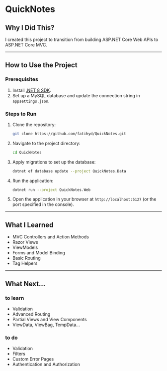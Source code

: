 # **QuickNotes**

## **Why I Did This?**
I created this project to transition from building ASP.NET Core Web APIs to ASP.NET Core MVC.

---
## **How to Use the Project**

### **Prerequisites**
1. Install [.NET 8 SDK](https://dotnet.microsoft.com/en-us/download/dotnet/8.0).
2. Set up a MySQL database and update the connection string in `appsettings.json`.

### **Steps to Run**
1. Clone the repository:
   ```bash
   git clone https://github.com/fatihyd/QuickNotes.git
   ```

2. Navigate to the project directory:
   ```bash
   cd QuickNotes
   ```

3. Apply migrations to set up the database:
   ```bash
   dotnet ef database update --project QuickNotes.Data
   ```

4. Run the application:
   ```bash
   dotnet run --project QuickNotes.Web
   ```

5. Open the application in your browser at `http://localhost:5127` (or the port specified in the console).

---

## **What I Learned**
- MVC Controllers and Action Methods
- Razor Views
- ViewModels
- Forms and Model Binding
- Basic Routing
- Tag Helpers

---

## **What Next...**
### **to learn**
- Validation
- Advanced Routing
- Partial Views and View Components
- ViewData, ViewBag, TempData...
### **to do**
- Validation
- Filters
- Custom Error Pages
- Authentication and Authorization

